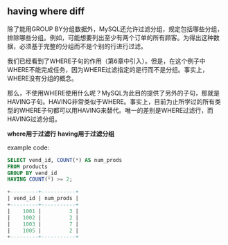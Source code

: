 ## having where diff
除了能用GROUP BY分组数据外，MySQL还允许过滤分组，规定包括哪些分组，排除哪些分组。例如，可能想要列出至少有两个订单的所有顾客。为得出这种数据，必须基于完整的分组而不是个别的行进行过滤。

我们已经看到了WHERE子句的作用（第6章中引入）。但是，在这个例子中WHERE不能完成任务，因为WHERE过滤指定的是行而不是分组。事实上，WHERE没有分组的概念。

那么，不使用WHERE使用什么呢？MySQL为此目的提供了另外的子句，那就是HAVING子句。HAVING非常类似于WHERE。事实上，目前为止所学过的所有类型的WHERE子句都可以用HAVING来替代。唯一的差别是WHERE过滤行，而HAVING过滤分组。

**where用于过滤行**
**having用于过滤分组**

example code:
```sql
SELECT vend_id, COUNT(*) AS num_prods
FROM products
GROUP BY vend_id
HAVING COUNT(*) >= 2;

+---------+-----------+
| vend_id | num_prods |
+---------+-----------+
|    1001 |         3 |
|    1002 |         2 |
|    1003 |         7 |
|    1005 |         2 |
+---------+-----------+
```